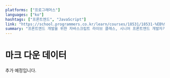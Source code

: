 ```yaml
---
platforms: ["프로그래머스"]
languages: ["ko"]
hashtags: ["프론트엔드", "JavaScript"]
link: "https://school.programmers.co.kr/learn/courses/18531/18531-%EB%9D%BC%EC%9D%B4%EB%B8%8C21%EA%B8%B0-%ED%94%84%EB%A1%A0%ED%8A%B8%EC%97%94%EB%93%9C-%EA%B0%9C%EB%B0%9C%EC%9D%84-%EC%9C%84%ED%95%9C-%EC%9E%90%EB%B0%94%EC%8A%A4%ED%81%AC%EB%A6%BD%ED%8A%B8feat-vanillajs"
summary: "프론트엔드 개발을 위한 자바스크립트 라이브 클래스, 시니어 프론트엔드 개발자가, 아끼는 주니어에게 알려주고 싶은 클래스"
---
```


# 마크 다운 데이터

추가 예정입니다.
